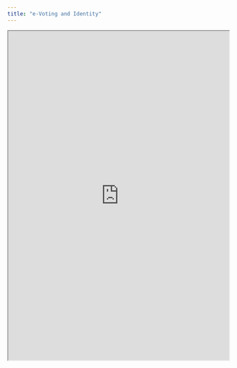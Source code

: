 ```yaml
---
title: "e-Voting and Identity"
---
```



<iframe height="750" width="100%" src="https://ewelton.github.io/ktest/wiki.html#e-Voting%20and%20Identity"></iframe>
